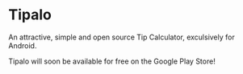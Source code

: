 # Tipalo

An attractive, simple and open source Tip Calculator, exculsively for Android.

Tipalo will soon be available for free on the Google Play Store!
